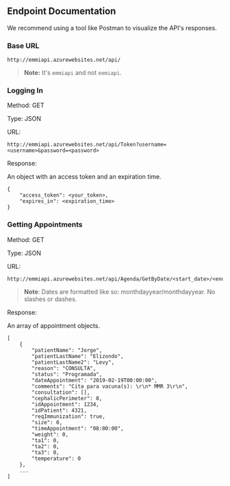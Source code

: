 ## Endpoint Documentation

We recommend using a tool like Postman to visualize the API's responses.

### Base URL

```
http://emmiapi.azurewebsites.net/api/
```

> **Note:** It's `emmiapi` and not `eemiapi`.

### Logging In

Method: GET

Type: JSON

URL:

```
http://emmiapi.azurewebsites.net/api/Token?username=<username>&password=<password>
```

Response:

An object with an access token and an expiration time.


```
{
    "access_token": <your_token>,
    "expires_in": <expiration_time>
}
```

### Getting Appointments

Method: GET

Type: JSON

URL:

```
http://emmiapi.azurewebsites.net/api/Agenda/GetByDate/<start_date>/<end_date>
```

> **Note**: Dates are formatted like so: monthdayyear/monthdayyear. No slashes or dashes.

Response:

An array of appointment objects.

```
[
    {
        "patientName": "Jorge",
        "patientLastName": "Elizondo",
        "patientLastName2": "Levy",
        "reason": "CONSULTA",
        "status": "Programada",
        "dateAppointment": "2019-02-19T00:00:00",
        "comments": "Cita para vacuna(s): \r\n* MMR 3\r\n",
        "consultation": [],
        "cephalicPerimeter": 0,
        "idAppointment": 1234,
        "idPatient": 4321,
        "reqImmunization": true,
        "size": 0,
        "timeAppointment": "08:00:00",
        "weight": 0,
        "ta1": 0,
        "ta2": 0,
        "ta3": 0,
        "temperature": 0
    },
    ...
]
```

